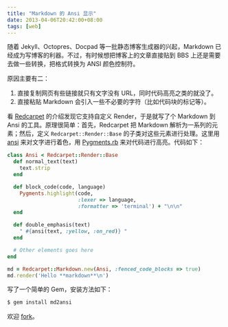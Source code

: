```yaml
---
title: "Markdown 的 Ansi 显示"
date: 2013-04-06T20:42:00+08:00
tags: [web]
---
```


随着 Jekyll、Octopres、Docpad 等一批静态博客生成器的兴起，Markdown 已经成为写博客的利器。不过，有时候想把博客上的文章直接贴到 BBS 上还是需要去做一些转换，把格式转换为 ANSI 颜色控制符。

原因主要有二：

1. 直接复制网页有些链接就只有文字没有 URL，同时代码高亮之类的就没了。
2. 直接粘贴 Markdown 会引入一些不必要的字符（比如代码块的标记等）。

看 [Redcarpet](https://github.com/vmg/redcarpet) 的介绍发现它支持自定义 Render，于是就写了个 Markdown 到 Ansi 的工具。原理很简单：首先，Redcarpet 把 Markdown 解析为一系列的元素；然后，定义 `Redcarpet::Render::Base` 的子类对这些元素进行处理。这里用 [ansi](http://rubyworks.github.io/ansi/) 来对文字进行着色，用 [Pygments.rb](https://github.com/tmm1/pygments.rb) 来对代码进行高亮。代码如下：

~~~ ruby
class Ansi < Redcarpet::Render::Base
  def normal_text(text)
    text.strip
  end

  def block_code(code, language)
    Pygments.highlight(code,
                       :lexer => language,
                       :formatter => 'terminal') + "\n\n"
  end

  def double_emphasis(text)
    " #{ansi(text, :yellow, :on_red)} "
  end

  # Other elements goes here
end

md = Redcarpet::Markdown.new(Ansi, :fenced_code_blocks => true)
md.render('Hello **markdown**\n')
~~~~

写了一个简单的 Gem，安装方法如下：

~~~ bash
$ gem install md2ansi
~~~~

欢迎 [fork](https://github.com/hanjianwei/md2ansi)。
